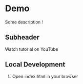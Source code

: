 # Demo 

Some description !

## Subheader 

Watch tutorial on YouTube

## Local Development

1. Open index.html in your browser
